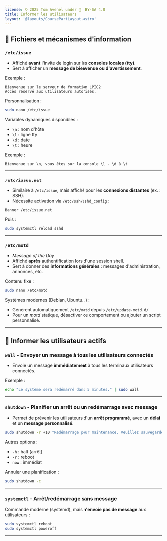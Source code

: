 ```yaml
---
license: © 2025 Tom Avenel under 󰵫  BY-SA 4.0
title: Informer les utilisateurs
layout: '@layouts/CoursePartLayout.astro'
---
```


## 📂 Fichiers et mécanismes d'information

### `/etc/issue`

- Affiché **avant** l'invite de login sur les **consoles locales (tty)**.
- Sert à afficher un **message de bienvenue ou d'avertissement**.

Exemple :

```
Bienvenue sur le serveur de formation LPIC2
Accès réservé aux utilisateurs autorisés.
````

Personnalisation :

```sh
sudo nano /etc/issue
```

Variables dynamiques disponibles :

- `\n` : nom d'hôte
- `\l` : ligne tty
- `\d` : date
- `\t` : heure

Exemple :

```
Bienvenue sur \n, vous êtes sur la console \l - \d à \t
```

---

### `/etc/issue.net`

- Similaire à `/etc/issue`, mais affiché pour les **connexions distantes** (ex. : SSH).
- Nécessite activation via `/etc/ssh/sshd_config` :

```
Banner /etc/issue.net
```

Puis :

```sh
sudo systemctl reload sshd
```

---

### `/etc/motd`

- _Message of the Day_
- Affiché **après** authentification lors d'une session shell.
- Sert à donner des **informations générales** : messages d'administration, annonces, etc.

Contenu fixe :

```sh
sudo nano /etc/motd
```

Systèmes modernes (Debian, Ubuntu...) :

- Génèrent automatiquement `/etc/motd` depuis `/etc/update-motd.d/`
- Pour un _motd_ statique, désactiver ce comportement ou ajouter un script personnalisé.

---

## 📢 Informer les utilisateurs actifs

### `wall` - Envoyer un message à tous les utilisateurs connectés

- Envoie un message **immédiatement** à tous les terminaux utilisateurs connectés.

Exemple :

```sh
echo "Le système sera redémarré dans 5 minutes." | sudo wall
```

---

### `shutdown` - Planifier un arrêt ou un redémarrage avec message

- Permet de prévenir les utilisateurs d'un **arrêt programmé**, avec un **délai** et un **message personnalisé**.

```bash
sudo shutdown -r +10 "Redémarrage pour maintenance. Veuillez sauvegarder votre travail."
```

Autres options :

- `-h` : halt (arrêt)
- `-r` : reboot
- `now` : immédiat

Annuler une planification :

```sh
sudo shutdown -c
```

---

### `systemctl` - Arrêt/redémarrage sans message

Commande moderne (systemd), mais **n'envoie pas de message** aux utilisateurs :

```sh
sudo systemctl reboot
sudo systemctl poweroff
```

---

